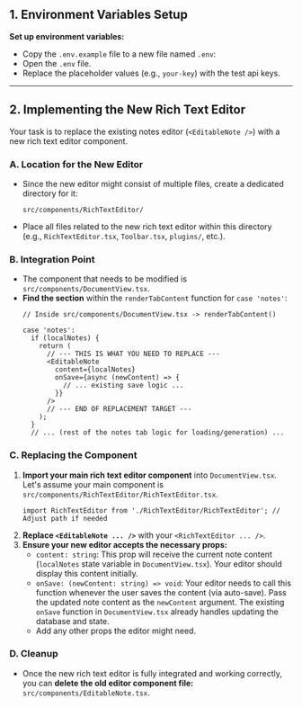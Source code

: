 ## 1. Environment Variables Setup

**Set up environment variables:**
*   Copy the `.env.example` file to a new file named `.env`:
*   Open the `.env` file.
*   Replace the placeholder values (e.g., `your-key`) with the test api keys. 

---

## 2. Implementing the New Rich Text Editor

Your task is to replace the existing notes editor (`<EditableNote />`) with a new rich text editor component.

### A. Location for the New Editor

*   Since the new editor might consist of multiple files, create a dedicated directory for it:
    ```
    src/components/RichTextEditor/
    ```
*   Place all files related to the new rich text editor within this directory (e.g., `RichTextEditor.tsx`, `Toolbar.tsx`, `plugins/`, etc.).

### B. Integration Point

*   The component that needs to be modified is `src/components/DocumentView.tsx`.
*   **Find the section** within the `renderTabContent` function for `case 'notes'`:
    ```tsx
    // Inside src/components/DocumentView.tsx -> renderTabContent()

    case 'notes':
      if (localNotes) {
        return (
          // --- THIS IS WHAT YOU NEED TO REPLACE ---
          <EditableNote
            content={localNotes}
            onSave={async (newContent) => {
              // ... existing save logic ...
            }}
          />
          // --- END OF REPLACEMENT TARGET ---
        );
      }
      // ... (rest of the notes tab logic for loading/generation) ...
    ```

### C. Replacing the Component

1.  **Import your main rich text editor component** into `DocumentView.tsx`. Let's assume your main component is `src/components/RichTextEditor/RichTextEditor.tsx`.
    ```tsx
    import RichTextEditor from './RichTextEditor/RichTextEditor'; // Adjust path if needed
    ```
2.  **Replace `<EditableNote ... />`** with your `<RichTextEditor ... />`.
3.  **Ensure your new editor accepts the necessary props:**
    *   `content: string`: This prop will receive the current note content (`localNotes` state variable in `DocumentView.tsx`). Your editor should display this content initially.
    *   `onSave: (newContent: string) => void`: Your editor needs to call this function whenever the user saves the content (via auto-save). Pass the updated note content as the `newContent` argument. The existing `onSave` function in `DocumentView.tsx` already handles updating the database and state.
    *   Add any other props the editor might need.


### D. Cleanup 

*   Once the new rich text editor is fully integrated and working correctly, you can **delete the old editor component file:** `src/components/EditableNote.tsx`.


